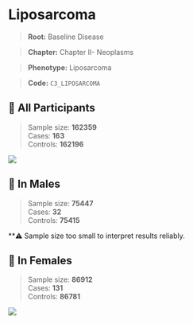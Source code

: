 # Liposarcoma

> **Root:** Baseline Disease  

> **Chapter:** Chapter II- Neoplasms  

> **Phenotype:** Liposarcoma  

> **Code:** `C3_LIPOSARCOMA`

## 🧪 All Participants  
> Sample size: **162359**  
> Cases: **163**  
> Controls: **162196**
<img src="/Disease/Figures/ALL/Incidence/C3_LIPOSARCOMA.png"/>
<CsvTable src="/Disease/Data/ALL/Incidence/COX_C3_LIPOSARCOMA.csv" label="🔍 View full results" />

## 👨 In Males  
> Sample size: **75447**  
> Cases: **32**  
> Controls: **75415**

**⚠️ Sample size too small to interpret results reliably.


## 👩 In Females  
> Sample size: **86912**  
> Cases: **131**  
> Controls: **86781**
<img src="/Disease/Figures/Female/Incidence/C3_LIPOSARCOMA.png"/>
<CsvTable src="/Disease/Data/Female/Incidence/COX_C3_LIPOSARCOMA.csv" label="🔍 View full results" />
